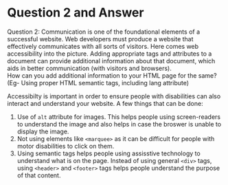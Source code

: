 # Question 2 and Answer

Question 2: Communication is one of the foundational elements of a successful website. Web developers must produce a website that effectively communicates with all sorts of visitors. Here comes web accessibility into the picture. Adding appropriate tags and attributes to a document can provide additional information about that document, which aids in better communication (with visitors and browsers).  
How can you add additional information to your HTML page for the same?
(Eg- Using proper HTML semantic tags, including lang attribute)  

Accessibilty is important in order to ensure people with disabilities can also interact and understand your website. A few things that can be done:  

1. Use of `alt` attribute for images. This helps people using screen-readers to understand the image and also helps in case the broswer is unable to display the image.
2. Not using elements like `<marquee>` as it can be difficult for people with motor disabilities to click on them.
3. Using semantic tags helps people using assisstive technology to understand what is on the page. Instead of using general `<div>` tags, using `<header>` and `<footer>` tags helps people understand the purpose of that content.
